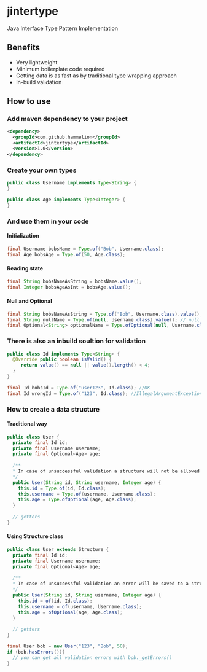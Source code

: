 # jintertype
Java Interface Type Pattern Implementation

## Benefits
* Very lightweight
* Minimum boilerplate code required
* Getting data is as fast as by traditional type wrapping approach
* In-build validation

## How to use
### Add maven dependency to your project

```xml
<dependency>
  <groupId>com.github.hammelion</groupId>
  <artifactId>jintertype</artifactId>
  <version>1.0</version>
</dependency>
```

### Create your own types

```java
public class Username implements Type<String> {
}
```

```java
public class Age implements Type<Integer> {
}
```

### And use them in your code
#### Initialization

```java
final Username bobsName = Type.of("Bob", Username.class);
final Age bobsAge = Type.of(50, Age.class);
```

#### Reading state

```java
final String bobsNameAsString = bobsName.value();
final Integer bobsAgeAsInt = bobsAge.value();
```

#### Null and Optional

```java
final String bobsNameAsString = Type.of("Bob", Username.class).value(); // Bob
final String nullName = Type.of(null, Username.class).value(); // null
final Optional<String> optionalName = Type.ofOptional(null, Username.class).value(); // Optional.empty()
```

### There is also an inbuild soultion for validation

```java
public class Id implements Type<String> {
  @Override public boolean isValid() {
     return value() == null || value().length() < 4;
  }
}
```

```java
final Id bobsId = Type.of("user123", Id.class); //OK
final Id wrongId = Type.of("123", Id.class); //IllegalArgumentException
```

### How to create a data structure
#### Traditional way

```java
public class User {
  private final Id id;
  private final Username username;
  private final Optional<Age> age;
  
  /**
  * In case of unsuccessful validation a structure will not be allowed to be created
  */
  public User(String id, String username, Integer age) {
    this.id = Type.of(id, Id.class);
    this.username = Type.of(username, Username.class);
    this.age = Type.ofOptional(age, Age.class);
  }
  
  // getters
}
```

#### Using Structure class

```java
public class User extends Structure {
  private final Id id;
  private final Username username;
  private final Optional<Age> age;
  
  /**
  * In case of unsuccessful validation an error will be saved to a structure
  */
  public User(String id, String username, Integer age) {
    this.id = of(id, Id.class);
    this.username = of(username, Username.class);
    this.age = ofOptional(age, Age.class);
  }
  
  // getters
}
```

```java
final User bob = new User("123", "Bob", 50);
if (bob.hasErrors()){
  // you can get all validation errors with bob._getErrors()
}
```



